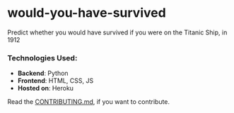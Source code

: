 # would-you-have-survived

Predict whether you would have survived if you were on the Titanic Ship, in 1912

### Technologies Used:
* **Backend**: Python
* **Frontend**: HTML, CSS, JS
* **Hosted on**: Heroku

Read the [CONTRIBUTING.md](https://github.com/techytushar/would-you-have-survived/blob/master/CONTRIBUTING.md), if you want to contribute.
